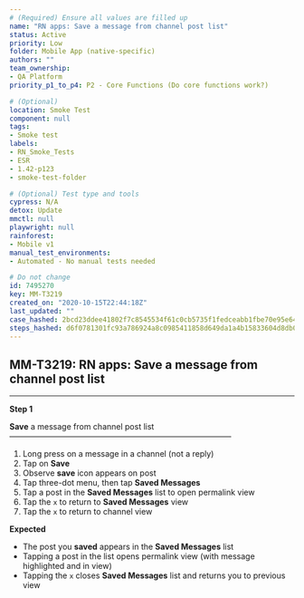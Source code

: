 ```yaml
---
# (Required) Ensure all values are filled up
name: "RN apps: Save a message from channel post list"
status: Active
priority: Low
folder: Mobile App (native-specific)
authors: ""
team_ownership: 
- QA Platform
priority_p1_to_p4: P2 - Core Functions (Do core functions work?)

# (Optional)
location: Smoke Test
component: null
tags: 
- Smoke test
labels: 
- RN_Smoke_Tests
- ESR
- 1.42-p123
- smoke-test-folder

# (Optional) Test type and tools
cypress: N/A
detox: Update
mmctl: null
playwright: null
rainforest: 
- Mobile v1
manual_test_environments: 
- Automated - No manual tests needed

# Do not change
id: 7495270
key: MM-T3219
created_on: "2020-10-15T22:44:18Z"
last_updated: ""
case_hashed: 2bcd23ddee41802f7c8545534f61c0cb5735f1fedceabb1fbe70e95e64a169b12524f64960a440eb762e92b4a01f87d3
steps_hashed: d6f0781301fc93a786924a8c0985411858d649da1a4b15833604d8db030bf58cb66f60f0788408405989a83e77a94fbf
---
```


<!-- (Auto-generated) Based on frontmatter's "key" and "name" -->

## MM-T3219: RN apps: Save a message from channel post list

---

**Step 1**

**Save** a message from channel post list\
————————————————————————————

1. Long press on a message in a channel (not a reply)
2. Tap on **Save**
3. Observe **save** icon appears on post
4. Tap three-dot menu, then tap **Saved Messages**
5. Tap a post in the **Saved Messages** list to open permalink view
6. Tap the `x` to return to **Saved Messages** view
7. Tap the `x` to return to channel view

**Expected**

- The post you **saved** appears in the **Saved Messages** list
- Tapping a post in the list opens permalink view (with message highlighted and in view)
- Tapping the `x` closes **Saved Messages** list and returns you to previous view
